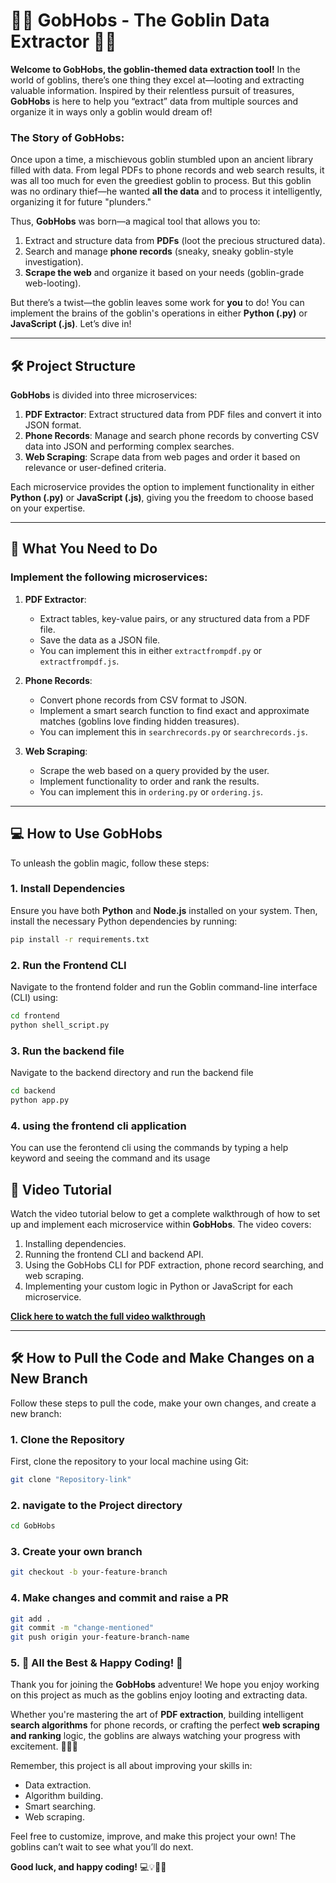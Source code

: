 # 🧙‍♂️ GobHobs - The Goblin Data Extractor 🧙‍♀️

**Welcome to GobHobs, the goblin-themed data extraction tool!** In the world of goblins, there’s one thing they excel at—looting and extracting valuable information. Inspired by their relentless pursuit of treasures, **GobHobs** is here to help you “extract” data from multiple sources and organize it in ways only a goblin would dream of!

### The Story of GobHobs:
Once upon a time, a mischievous goblin stumbled upon an ancient library filled with data. From legal PDFs to phone records and web search results, it was all too much for even the greediest goblin to process. But this goblin was no ordinary thief—he wanted **all the data** and to process it intelligently, organizing it for future "plunders."

Thus, **GobHobs** was born—a magical tool that allows you to:
1. Extract and structure data from **PDFs** (loot the precious structured data).
2. Search and manage **phone records** (sneaky, sneaky goblin-style investigation).
3. **Scrape the web** and organize it based on your needs (goblin-grade web-looting).

But there’s a twist—the goblin leaves some work for **you** to do! You can implement the brains of the goblin's operations in either **Python (.py)** or **JavaScript (.js)**. Let’s dive in!

---

## 🛠️ Project Structure
**GobHobs** is divided into three microservices:
1. **PDF Extractor**: Extract structured data from PDF files and convert it into JSON format.
2. **Phone Records**: Manage and search phone records by converting CSV data into JSON and performing complex searches.
3. **Web Scraping**: Scrape data from web pages and order it based on relevance or user-defined criteria.

Each microservice provides the option to implement functionality in either **Python (.py)** or **JavaScript (.js)**, giving you the freedom to choose based on your expertise.

---

## 🎯 What You Need to Do
### Implement the following microservices:
1. **PDF Extractor**:
   - Extract tables, key-value pairs, or any structured data from a PDF file.
   - Save the data as a JSON file.
   - You can implement this in either `extractfrompdf.py` or `extractfrompdf.js`.

2. **Phone Records**:
   - Convert phone records from CSV format to JSON.
   - Implement a smart search function to find exact and approximate matches (goblins love finding hidden treasures).
   - You can implement this in `searchrecords.py` or `searchrecords.js`.

3. **Web Scraping**:
   - Scrape the web based on a query provided by the user.
   - Implement functionality to order and rank the results.
   - You can implement this in `ordering.py` or `ordering.js`.

---

## 💻 How to Use GobHobs
To unleash the goblin magic, follow these steps:

### 1. Install Dependencies
Ensure you have both **Python** and **Node.js** installed on your system. Then, install the necessary Python dependencies by running:

```bash
pip install -r requirements.txt
```

### 2.  Run the Frontend CLI
Navigate to the frontend folder and run the Goblin command-line interface (CLI) using:

```bash
cd frontend
python shell_script.py
```

### 3. Run the backend file 
Navigate to the backend directory and run the backend file 

```bash
cd backend
python app.py
```

### 4. using the frontend cli application
You can use the ferontend cli using the commands by typing a help keyword and seeing the command and its usage

## 🎥 Video Tutorial

Watch the video tutorial below to get a complete walkthrough of how to set up and implement each microservice within **GobHobs**. The video covers:

1. Installing dependencies.
2. Running the frontend CLI and backend API.
3. Using the GobHobs CLI for PDF extraction, phone record searching, and web scraping.
4. Implementing your custom logic in Python or JavaScript for each microservice.

**[Click here to watch the full video walkthrough](https://drive.google.com/file/d/1ETA9ODEe7Kb5uuF0-V2XLz4ha6tX5SYQ/view?usp=sharing)**

---

## 🛠️ How to Pull the Code and Make Changes on a New Branch

Follow these steps to pull the code, make your own changes, and create a new branch:

### 1. Clone the Repository
First, clone the repository to your local machine using Git:

```bash
git clone "Repository-link"
```

### 2. navigate to the Project directory 
```bash
cd GobHobs
```

### 3. Create your own branch 
```bash
git checkout -b your-feature-branch
```

### 4. Make changes and commit and raise a PR
```bash
git add .
git commit -m "change-mentioned"
git push origin your-feature-branch-name
```




### 5. 🎉 All the Best & Happy Coding! 🎉

Thank you for joining the **GobHobs** adventure! We hope you enjoy working on this project as much as the goblins enjoy looting and extracting data.

Whether you're mastering the art of **PDF extraction**, building intelligent **search algorithms** for phone records, or crafting the perfect **web scraping and ranking** logic, the goblins are always watching your progress with excitement. 🧙‍♂️✨

Remember, this project is all about improving your skills in:
- Data extraction.
- Algorithm building.
- Smart searching.
- Web scraping.

Feel free to customize, improve, and make this project your own! The goblins can’t wait to see what you’ll do next.

**Good luck, and happy coding!** 💻💡🧙‍♀️



